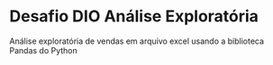 # Desafio DIO Análise Exploratória
Análise exploratória de vendas em arquivo excel usando a biblioteca Pandas do Python
